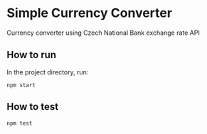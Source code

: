 # Simple Currency Converter

Currency converter using Czech National Bank exchange rate API

## How to run

In the project directory, run:

`npm start`

## How to test

`npm test`
